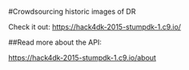 #Crowdsourcing historic images of DR

Check it out: https://hack4dk-2015-stumpdk-1.c9.io/

##Read more about the API:

https://hack4dk-2015-stumpdk-1.c9.io/about
